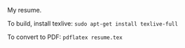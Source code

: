 My resume.

To build, install texlive:
`sudo apt-get install texlive-full`

To convert to PDF:
`pdflatex resume.tex`
